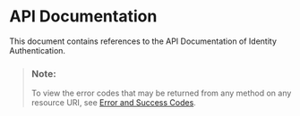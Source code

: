 <!-- loiocce8d64eed1c4d8d8311147336ffe2eb -->

# API Documentation



This document contains references to the API Documentation of Identity Authentication.

> ### Note:  
> To view the error codes that may be returned from any method on any resource URI, see [Error and Success Codes](error-and-success-codes-7f87a75.md).

